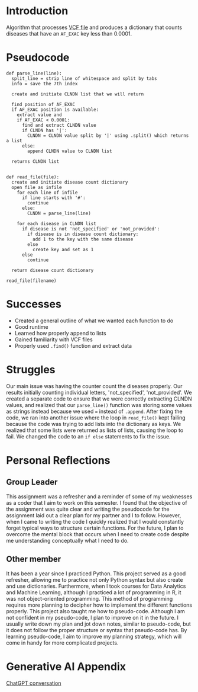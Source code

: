 # Introduction
Algorithm that processes [VCF file](./clinvar_20190923_short.vcf) and produces a dictionary that counts diseases that have an `AF_EXAC` key less than 0.0001. 

# Pseudocode

```
def parse_line(line):
  split_line = strip line of whitespace and split by tabs
  info = save the 7th index

  create and initiate CLNDN list that we will return

  find position of AF_EXAC
  if AF_EXAC position is available:
    extract value and
    if AF_EXAC < 0.0001:
      find and extract CLNDN value
      if CLNDN has '|':
        CLNDN = CLNDN value split by '|' using .split() which returns a list
      else:
        append CLNDN value to CLNDN list
  
  returns CLNDN list
  

def read_file(file):
  create and initiate disease count dictionary
  open file as infile
    for each line of infile
      if line starts with '#':
        continue
      else:
        CLNDN = parse_line(line)

    for each disease in CLNDN list
      if disease is not 'not_specified' or 'not_provided':
        if disease is in disease count dictionary:
          add 1 to the key with the same disease
        else
          create key and set as 1
      else
        continue

  return disease count dictionary

read_file(filename)  
```

# Successes
* Created a general outline of what we wanted each function to do
* Good runtime
* Learned how properly append to lists
* Gained familiarity with VCF files
* Properly used `.find()` function and extract data

# Struggles
Our main issue was having the counter count the diseases properly. Our results initially counting individual letters, 'not_specified', 'not_provided'. We created a separate code to ensure that we were correctly extracting CLNDN values, and realized that our `parse_line()` function was storing some values as strings instead because we used `=` instead of `.append`. After fixing the code, we ran into another issue where the loop in `read_file()` kept failing because the code was trying to add lists into the dictionary as keys. We realized that some lists were returned as lists of lists, causing the loop to fail. We changed the code to an  `if else` statements to fix the issue.

# Personal Reflections
## Group Leader
This assignment was a refresher and a reminder of some of my weaknesses as a coder that I aim to work on this semester. I found that the objective of the assignment was quite clear and writing the pseudocode for the assignment laid out a clear plan for my partner and I to follow. However, when I came to writing the code I quickly realized that I would constantly forget typical ways to structure certain functions. For the future, I plan to overcome the mental block that occurs when I need to create code despite me understanding conceptually what I need to do. 

## Other member
It has been a year since I practiced Python. This project served as a good refresher, allowing me to practice not only Python syntax but also create and use dictionaries. Furthermore, when I took courses for Data Analytics and Machine Learning, although I practiced a lot of programming in R, it was not object-oriented programming. This method of programming requires more planning to decipher how to implement the different functions properly. This project also taught me how to pseudo-code. Although I am not confident in my pseudo-code, I plan to improve on it in the future. I usually write down my plan and jot down notes, similar to pseudo-code, but it does not follow the proper structure or syntax that pseudo-code has. By learning pseudo-code, I aim to improve my planning strategy, which will come in handy for more complicated projects.

# Generative AI Appendix
[ChatGPT conversation](https://chatgpt.com/share/68c4af41-209c-800b-903e-1c02002b9cf0)
